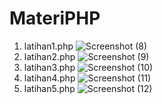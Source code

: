 # MateriPHP
1. latihan1.php
   ![Screenshot (8)](https://user-images.githubusercontent.com/132984386/237018205-b58dd017-98ce-43ad-8d1e-7d3e1d89d2ba.png)
2. latihan2.php
   ![Screenshot (9)](https://user-images.githubusercontent.com/132984386/237018319-11c926d9-2435-4c2c-948e-41547f9decfb.png)
3. latihan3.php
   ![Screenshot (10)](https://user-images.githubusercontent.com/132984386/237018677-9284061f-ffc7-41ed-af7d-9b38bb325fce.png)
5. latihan4.php
   ![Screenshot (11)](https://user-images.githubusercontent.com/132984386/237018676-78384548-f35e-4b77-bb5f-93632cf7a4cf.png)
7. latihan5.php
   ![Screenshot (12)](https://user-images.githubusercontent.com/132984386/237018877-77efc0dd-b3ee-44c9-ab36-700f7cc2edba.png)
